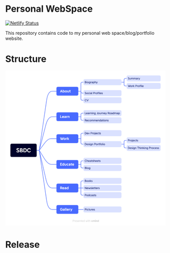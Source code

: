 # Personal WebSpace
[![Netlify Status](https://api.netlify.com/api/v1/badges/3e4ff30f-086c-41a4-aefe-69f7106de614/deploy-status)](https://app.netlify.com/sites/sahilbabbar/deploys)

This repository contains code to my personal web space/blog/portfolio website.

# Structure

<img src="src/assets/images/ia.png" alt="Project Structure Diagram" style="width:700px;"/>

# Release
